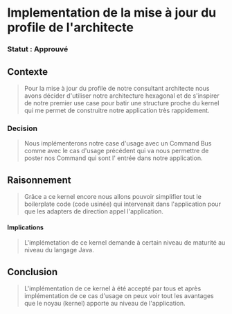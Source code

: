 # Implementation de la mise à jour du profile de l'architecte

### Statut : Approuvé

## Contexte

> Pour la mise à jour du profile de notre consultant architecte nous avons décider d'utiliser notre architecture hexagonal et de s'inspirer de notre premier use case pour batir une structure proche du kernel qui me permet de construitre notre application très rappidement.

### Decision

> Nous implémenterons notre case d'usage avec un Command Bus comme avec le cas d'usage précédent qui va nous permettre de poster nos Command qui sont l'
> entrée dans notre application.

## Raisonnement

> Grâce a ce kernel encore nous allons pouvoir simplifier tout le boilerplate code (code usinée) qui intervenait dans l'application pour que
> les adapters de direction appel l'application.

#### Implications

> L'implémetation de ce kernel demande à certain niveau de maturité au niveau du langage Java.

## Conclusion

> L'implémentation de ce kernel à été accepté par tous et après implémentation de ce cas d'usage on peux voir tout les avantages que le noyau (kernel) apporte au niveau de
> l'application.